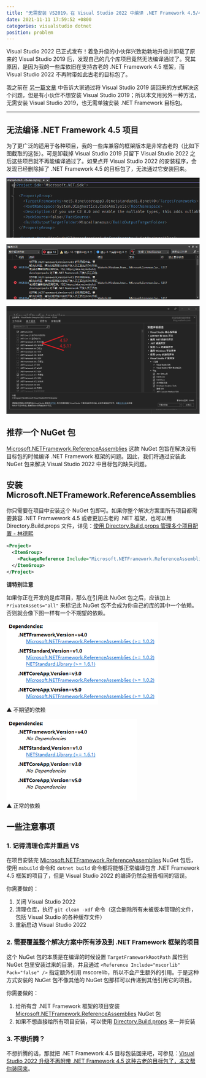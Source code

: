 ```yaml
---
title: "无需安装 VS2019，在 Visual Studio 2022 中编译 .NET Framework 4.5/4/3.5 这样的古老框架"
date: 2021-11-11 17:59:52 +0800
categories: visualstudio dotnet
position: problem
---
```


Visual Studio 2022 已正式发布！着急升级的小伙伴兴致勃勃地升级并卸载了原来的 Visual Studio 2019 后，发现自己的几个库项目竟然无法编译通过了。究其原因，是因为我的一些库依旧在支持古老的 .NET Framework 4.5 框架，而 Visual Studio 2022 不再附带如此古老的目标包了。

我之前在 [另一篇文章](/post/how-to-support-net45-on-vs2022-or-later) 中告诉大家通过将 Visual Studio 2019 装回来的方式解决这个问题，但是有小伙伴不想安装 Visual Studio 2019；所以本文用另外一种方法，无需安装 Visual Studio 2019，也无需单独安装 .NET Framework 目标包。

---

<div id="toc"></div>

## 无法编译 .NET Framework 4.5 项目

为了更广泛的适用于各种项目，我的一些库兼容的框架版本是非常古老的（比如下图截取的这张）。可是卸载掉 Visual Studio 2019 只留下 Visual Studio 2022 之后这些项目就不再能编译通过了。如果点开 Visual Studio 2022 的安装程序，会发现已经删除掉了 .NET Framework 4.5 的目标包了，无法通过它安装回来。

![支持古老的框架](/static/posts/2021-11-09-09-46-36.png)

![无法编译 .NET Framework 4.5 项目](/static/posts/2021-11-09-09-45-32.png)

![没有 .NET Frameweork 4.5 的目标包](/static/posts/2021-11-09-09-49-26.png)

## 推荐一个 NuGet 包

[Microsoft.NETFramework.ReferenceAssemblies](https://www.nuget.org/packages/Microsoft.NETFramework.ReferenceAssemblies/) 这款 NuGet 包旨在解决没有目标包的时候编译 .NET Framework 框架的问题。因此，我们将通过安装此 NuGet 包来解决 Visual Studio 2022 中目标包的缺失问题。

## 安装 Microsoft.NETFramework.ReferenceAssemblies

你只需要在项目中安装这个 NuGet 包即可。如果你整个解决方案里所有项目都需要兼容 .NET Framwework 4.5 或者更加古老的 .NET 框架，也可以用 Directory.Build.props 文件，详见：[使用 Directory.Build.props 管理多个项目配置 - 林德熙](https://blog.lindexi.com/post/Roslyn-%E4%BD%BF%E7%94%A8-Directory.Build.props-%E7%AE%A1%E7%90%86%E5%A4%9A%E4%B8%AA%E9%A1%B9%E7%9B%AE%E9%85%8D%E7%BD%AE.html)

```xml
<Project>
  <ItemGroup>
    <PackageReference Include="Microsoft.NETFramework.ReferenceAssemblies" Version="1.0.2" PrivateAssets="all" />
  </ItemGroup>
</Project>
```

**请特别注意**

如果你正在开发的是库项目，那么在引用此 NuGet 包之后，应该加上 `PrivateAssets="all"` 来标记此 NuGet 包不会成为你自己的库的其中一个依赖。否则就会像下图一样有一个不期望的依赖。

![不期望的依赖](/static/posts/2021-11-11-17-56-48.png)  
▲ 不期望的依赖

![正常的依赖](/static/posts/2021-11-11-17-59-41.png)  
▲ 正常的依赖

## 一些注意事项

### 1. 记得清理仓库并重启 VS

在项目安装完 [Microsoft.NETFramework.ReferenceAssemblies](https://www.nuget.org/packages/Microsoft.NETFramework.ReferenceAssemblies/) NuGet 包后，使用 `msbuild` 命令和 `dotnet build` 命令都将能够正常编译包含 .NET Framework 4.5 框架的项目了，但是 Visual Studio 2022 的编译仍然会报告相同的错误。

你需要做的：

1. 关闭 Visual Studio 2022
2. 清理仓库，执行 `git clean -xdf` 命令（这会删除所有未被版本管理的文件，包括 Visual Studio 的各种缓存文件）
3. 重新启动 Visual Studio 2022

### 2. 需要覆盖整个解决方案中所有涉及到 .NET Framework 框架的项目

这个 NuGet 包的本质是在编译的时候设置 `TargetFrameworkRootPath` 属性到 NuGet 包里安装过来的目录，并且通过 `<Reference Include="mscorlib" Pack="false" />` 指定额外引用 mscorelib，所以不会产生额外的引用。于是这种方式安装的 NuGet 包不像其他的 NuGet 包那样可以传递到其他引用它的项目。

你需要做的：

1. 给所有含 .NET Framework 框架的项目安装 [Microsoft.NETFramework.ReferenceAssemblies](https://www.nuget.org/packages/Microsoft.NETFramework.ReferenceAssemblies/) NuGet 包
2. 如果不想直接给所有项目安装，可以使用 [Directory.Build.props](https://blog.lindexi.com/post/Roslyn-%E4%BD%BF%E7%94%A8-Directory.Build.props-%E7%AE%A1%E7%90%86%E5%A4%9A%E4%B8%AA%E9%A1%B9%E7%9B%AE%E9%85%8D%E7%BD%AE.html) 来一并安装

### 3. 不想折腾？

不想折腾的话，那就把 .NET Framework 4.5 目标包装回来吧，可参见：[Visual Studio 2022 升级不再附带 .NET Framework 4.5 这种古老的目标包了，本文帮你装回来](/post/how-to-support-net45-on-vs2022-or-later)。
